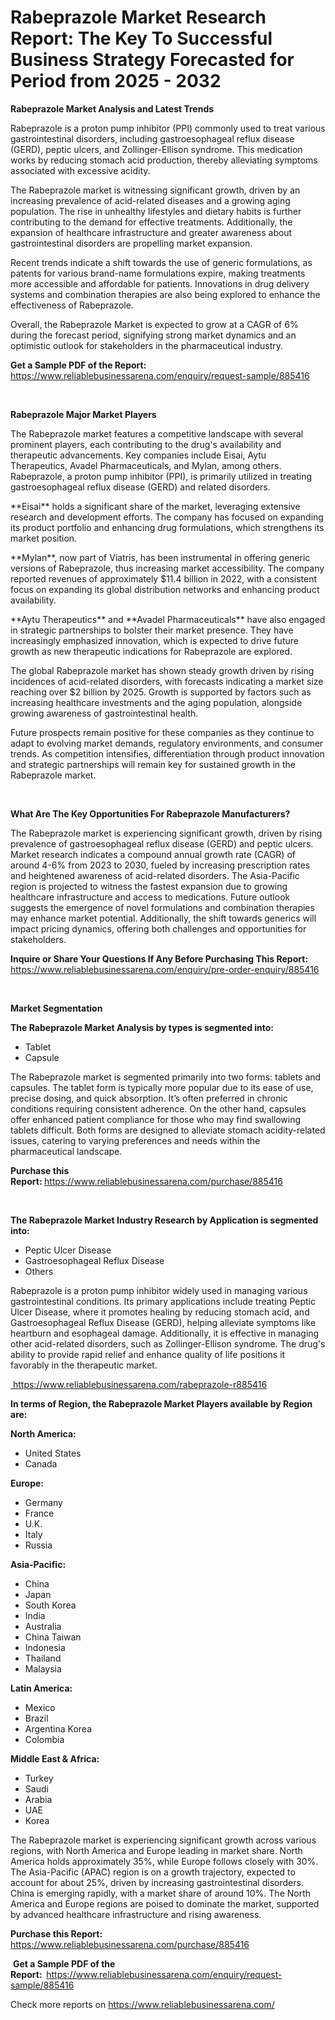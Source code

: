 <p><h1>Rabeprazole Market Research Report: The Key To Successful Business Strategy Forecasted for Period from 2025 - 2032</h1></p><p><strong>Rabeprazole Market Analysis and Latest Trends</strong></p>
<p><p>Rabeprazole is a proton pump inhibitor (PPI) commonly used to treat various gastrointestinal disorders, including gastroesophageal reflux disease (GERD), peptic ulcers, and Zollinger-Ellison syndrome. This medication works by reducing stomach acid production, thereby alleviating symptoms associated with excessive acidity.</p><p>The Rabeprazole market is witnessing significant growth, driven by an increasing prevalence of acid-related diseases and a growing aging population. The rise in unhealthy lifestyles and dietary habits is further contributing to the demand for effective treatments. Additionally, the expansion of healthcare infrastructure and greater awareness about gastrointestinal disorders are propelling market expansion. </p><p>Recent trends indicate a shift towards the use of generic formulations, as patents for various brand-name formulations expire, making treatments more accessible and affordable for patients. Innovations in drug delivery systems and combination therapies are also being explored to enhance the effectiveness of Rabeprazole. </p><p>Overall, the Rabeprazole Market is expected to grow at a CAGR of 6% during the forecast period, signifying strong market dynamics and an optimistic outlook for stakeholders in the pharmaceutical industry.</p></p>
<p><strong>Get a Sample PDF of the Report:&nbsp;</strong> <a href="https://www.reliablebusinessarena.com/enquiry/request-sample/885416?utm_campaign=2887&utm_medium=2&utm_source=Github&utm_content=ia&utm_term=08032025&utm_id=rabeprazole">https://www.reliablebusinessarena.com/enquiry/request-sample/885416</a></p>
<p>&nbsp;</p>
<p><strong>Rabeprazole Major Market Players</strong></p>
<p><p>The Rabeprazole market features a competitive landscape with several prominent players, each contributing to the drug's availability and therapeutic advancements. Key companies include Eisai, Aytu Therapeutics, Avadel Pharmaceuticals, and Mylan, among others. Rabeprazole, a proton pump inhibitor (PPI), is primarily utilized in treating gastroesophageal reflux disease (GERD) and related disorders.</p><p>**Eisai** holds a significant share of the market, leveraging extensive research and development efforts. The company has focused on expanding its product portfolio and enhancing drug formulations, which strengthens its market position. </p><p>**Mylan**, now part of Viatris, has been instrumental in offering generic versions of Rabeprazole, thus increasing market accessibility. The company reported revenues of approximately $11.4 billion in 2022, with a consistent focus on expanding its global distribution networks and enhancing product availability.</p><p>**Aytu Therapeutics** and **Avadel Pharmaceuticals** have also engaged in strategic partnerships to bolster their market presence. They have increasingly emphasized innovation, which is expected to drive future growth as new therapeutic indications for Rabeprazole are explored.</p><p>The global Rabeprazole market has shown steady growth driven by rising incidences of acid-related disorders, with forecasts indicating a market size reaching over $2 billion by 2025. Growth is supported by factors such as increasing healthcare investments and the aging population, alongside growing awareness of gastrointestinal health.</p><p>Future prospects remain positive for these companies as they continue to adapt to evolving market demands, regulatory environments, and consumer trends. As competition intensifies, differentiation through product innovation and strategic partnerships will remain key for sustained growth in the Rabeprazole market.</p></p>
<p>&nbsp;</p>
<p><strong>What Are The Key Opportunities For Rabeprazole Manufacturers?</strong></p>
<p><p>The Rabeprazole market is experiencing significant growth, driven by rising prevalence of gastroesophageal reflux disease (GERD) and peptic ulcers. Market research indicates a compound annual growth rate (CAGR) of around 4-6% from 2023 to 2030, fueled by increasing prescription rates and heightened awareness of acid-related disorders. The Asia-Pacific region is projected to witness the fastest expansion due to growing healthcare infrastructure and access to medications. Future outlook suggests the emergence of novel formulations and combination therapies may enhance market potential. Additionally, the shift towards generics will impact pricing dynamics, offering both challenges and opportunities for stakeholders.</p></p>
<p><strong>Inquire or Share Your Questions If Any Before Purchasing This Report:</strong> <a href="https://www.reliablebusinessarena.com/enquiry/pre-order-enquiry/885416?utm_campaign=2887&utm_medium=2&utm_source=Github&utm_content=ia&utm_term=08032025&utm_id=rabeprazole">https://www.reliablebusinessarena.com/enquiry/pre-order-enquiry/885416</a></p>
<p>&nbsp;</p>
<p><strong>Market Segmentation</strong></p>
<p><strong>The Rabeprazole Market Analysis by types is segmented into:</strong></p>
<p><ul><li>Tablet</li><li>Capsule</li></ul></p>
<p><p>The Rabeprazole market is segmented primarily into two forms: tablets and capsules. The tablet form is typically more popular due to its ease of use, precise dosing, and quick absorption. It’s often preferred in chronic conditions requiring consistent adherence. On the other hand, capsules offer enhanced patient compliance for those who may find swallowing tablets difficult. Both forms are designed to alleviate stomach acidity-related issues, catering to varying preferences and needs within the pharmaceutical landscape.</p></p>
<p><strong>Purchase this Report:&nbsp;</strong><a href="https://www.reliablebusinessarena.com/purchase/885416?utm_campaign=2887&utm_medium=2&utm_source=Github&utm_content=ia&utm_term=08032025&utm_id=rabeprazole">https://www.reliablebusinessarena.com/purchase/885416</a></p>
<p>&nbsp;</p>
<p><strong>The Rabeprazole Market Industry Research by Application is segmented into:</strong></p>
<p><ul><li>Peptic Ulcer Disease</li><li>Gastroesophageal Reflux Disease</li><li>Others</li></ul></p>
<p><p>Rabeprazole is a proton pump inhibitor widely used in managing various gastrointestinal conditions. Its primary applications include treating Peptic Ulcer Disease, where it promotes healing by reducing stomach acid, and Gastroesophageal Reflux Disease (GERD), helping alleviate symptoms like heartburn and esophageal damage. Additionally, it is effective in managing other acid-related disorders, such as Zollinger-Ellison syndrome. The drug's ability to provide rapid relief and enhance quality of life positions it favorably in the therapeutic market.</p></p>
<p><a href="https://www.reliablebusinessarena.com/rabeprazole-r885416?utm_campaign=2887&utm_medium=2&utm_source=Github&utm_content=ia&utm_term=08032025&utm_id=rabeprazole">&nbsp;https://www.reliablebusinessarena.com/rabeprazole-r885416</a></p>
<p><strong>In terms of Region, the Rabeprazole Market Players available by Region are:</strong></p>
<p>
    <p> <strong> North America: </strong>
        <ul>
            <li>United States</li>
            <li>Canada</li>
        </ul>
        </p> 
    <p> <strong> Europe: </strong>
        <ul>
            <li>Germany</li>
            <li>France</li>
            <li>U.K.</li>
            <li>Italy</li>
            <li>Russia</li>
        </ul>
        </p> 
    <p> <strong> Asia-Pacific: </strong>
        <ul>
            <li>China</li>
            <li>Japan</li>
            <li>South Korea</li>
            <li>India</li>
            <li>Australia</li>
            <li>China Taiwan</li>
            <li>Indonesia</li>
            <li>Thailand</li>
            <li>Malaysia</li>
        </ul>
        </p> 
    <p> <strong> Latin America: </strong>
        <ul>
            <li>Mexico</li>
            <li>Brazil</li>
            <li>Argentina Korea</li>
            <li>Colombia</li>
        </ul>
        </p> 
    <p> <strong> Middle East & Africa: </strong>
        <ul>
            <li>Turkey</li>
            <li>Saudi</li>
            <li>Arabia</li>
            <li>UAE</li>
            <li>Korea</li>
        </ul>
    </p>
    </p>
<p><p>The Rabeprazole market is experiencing significant growth across various regions, with North America and Europe leading in market share. North America holds approximately 35%, while Europe follows closely with 30%. The Asia-Pacific (APAC) region is on a growth trajectory, expected to account for about 25%, driven by increasing gastrointestinal disorders. China is emerging rapidly, with a market share of around 10%. The North America and Europe regions are poised to dominate the market, supported by advanced healthcare infrastructure and rising awareness.</p></p>
<p><strong>Purchase this Report: </strong><a href="https://www.reliablebusinessarena.com/purchase/885416?utm_campaign=2887&utm_medium=2&utm_source=Github&utm_content=ia&utm_term=08032025&utm_id=rabeprazole">https://www.reliablebusinessarena.com/purchase/885416</a></p>
<p>&nbsp;<strong>Get a Sample PDF of the Report:&nbsp;&nbsp;</strong><a href="https://www.reliablebusinessarena.com/enquiry/request-sample/885416?utm_campaign=2887&utm_medium=2&utm_source=Github&utm_content=ia&utm_term=08032025&utm_id=rabeprazole">https://www.reliablebusinessarena.com/enquiry/request-sample/885416</a></p>
<p><strong></strong></p>
<p>Check more reports on <a href="https://www.reliablebusinessarena.com/?utm_campaign=2887&utm_medium=2&utm_source=Github&utm_content=ia&utm_term=08032025&utm_id=rabeprazole">https://www.reliablebusinessarena.com/</a></p>